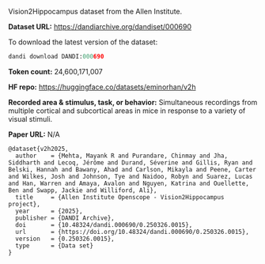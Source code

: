 Vision2Hippocampus dataset from the Allen Institute. 

**Dataset URL:** https://dandiarchive.org/dandiset/000690

To download the latest version of the dataset:
```python
dandi download DANDI:000690
```

**Token count:** 24,600,171,007

**HF repo:** https://huggingface.co/datasets/eminorhan/v2h

**Recorded area & stimulus, task, or behavior:** Simultaneous recordings from multiple cortical and subcortical areas in mice in response to a variety of visual stimuli.

**Paper URL:** N/A

```
@dataset{v2h2025,
  author    = {Mehta, Mayank R and Purandare, Chinmay and Jha, Siddharth and Lecoq, Jérôme and Durand, Séverine and Gillis, Ryan and Belski, Hannah and Bawany, Ahad and Carlson, Mikayla and Peene, Carter and Wilkes, Josh and Johnson, Tye and Naidoo, Robyn and Suarez, Lucas and Han, Warren and Amaya, Avalon and Nguyen, Katrina and Ouellette, Ben and Swapp, Jackie and Williford, Ali},
  title     = {Allen Institute Openscope - Vision2Hippocampus project},
  year      = {2025},
  publisher = {DANDI Archive},
  doi       = {10.48324/dandi.000690/0.250326.0015},
  url       = {https://doi.org/10.48324/dandi.000690/0.250326.0015},
  version   = {0.250326.0015},
  type      = {Data set}
}
```